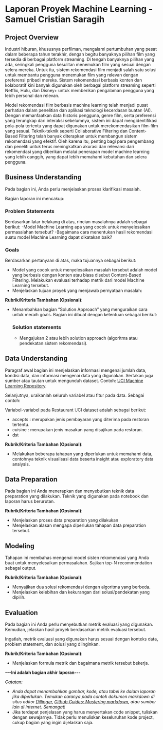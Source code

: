 # Laporan Proyek Machine Learning - Samuel Cristian Saragih

## Project Overview

Industri hiburan, khususnya perfilman, mengalami pertumbuhan yang pesat dalam beberapa tahun terakhir, dengan begitu banyaknya pilihan film yang tersedia di berbagai platform streaming. Di tengah banyaknya pilihan yang ada, seringkali pengguna kesulitan menemukan film yang sesuai dengan selera mereka. Untuk itu, sistem rekomendasi film menjadi salah satu solusi untuk membantu pengguna menemukan film yang relevan dengan preferensi pribadi mereka. Sistem rekomendasi berbasis konten dan kolaboratif kini banyak digunakan oleh berbagai platform streaming seperti Netflix, Hulu, dan Disney+ untuk memberikan pengalaman pengguna yang lebih personal dan relevan.

Model rekomendasi film berbasis machine learning telah menjadi pusat perhatian dalam penelitian dan aplikasi teknologi kecerdasan buatan (AI). Dengan memanfaatkan data historis pengguna, genre film, serta preferensi yang terungkap dari interaksi sebelumnya, sistem ini dapat mengidentifikasi pola-pola tertentu yang dapat digunakan untuk merekomendasikan film-film yang sesuai. Teknik-teknik seperti Collaborative Filtering dan Content-Based Filtering telah banyak diterapkan untuk membangun sistem rekomendasi yang efektif. Oleh karena itu, penting bagi para pengembang dan peneliti untuk terus meningkatkan akurasi dan relevansi dari rekomendasi yang diberikan melalui penerapan model machine learning yang lebih canggih, yang dapat lebih memahami kebutuhan dan selera pengguna.

 

## Business Understanding

Pada bagian ini, Anda perlu menjelaskan proses klarifikasi masalah.

Bagian laporan ini mencakup:

### Problem Statements

Berdasarkan latar belakang di atas, rincian masalahnya adalah sebagai berikut:
-Model Machine Learning apa yang cocok untuk menyelesaikan permasalahan tersebut?
-Bagaimana cara menentukan hasil rekomendasi suatu model Machine Learning dapat dikatakan baik?


### Goals

Berdasarkan  pertanyaan di atas, maka tujuannya sebagai berikut:

- Model yang cocok untuk menyelesaikan masalah tersebut adalah model yang berbasis dengan konten atau biasa disebut Content-Based Filtering. Melakukan evaluasi terhadap metrik dari model Machine Learning tersebut.
- Menjelaskan tujuan proyek yang menjawab pernyataan masalah:


**Rubrik/Kriteria Tambahan (Opsional)**:
- Menambahkan bagian “Solution Approach” yang menguraikan cara untuk meraih goals. Bagian ini dibuat dengan ketentuan sebagai berikut: 

    ### Solution statements
    - Mengajukan 2 atau lebih solution approach (algoritma atau pendekatan sistem rekomendasi).

## Data Understanding
Paragraf awal bagian ini menjelaskan informasi mengenai jumlah data, kondisi data, dan informasi mengenai data yang digunakan. Sertakan juga sumber atau tautan untuk mengunduh dataset. Contoh: [UCI Machine Learning Repository](https://archive.ics.uci.edu/ml/datasets/Restaurant+%26+consumer+data).

Selanjutnya, uraikanlah seluruh variabel atau fitur pada data. Sebagai contoh:  

Variabel-variabel pada Restaurant UCI dataset adalah sebagai berikut:
- accepts : merupakan jenis pembayaran yang diterima pada restoran tertentu.
- cuisine : merupakan jenis masakan yang disajikan pada restoran.
- dst

**Rubrik/Kriteria Tambahan (Opsional)**:
- Melakukan beberapa tahapan yang diperlukan untuk memahami data, contohnya teknik visualisasi data beserta insight atau exploratory data analysis.

## Data Preparation
Pada bagian ini Anda menerapkan dan menyebutkan teknik data preparation yang dilakukan. Teknik yang digunakan pada notebook dan laporan harus berurutan.

**Rubrik/Kriteria Tambahan (Opsional)**: 
- Menjelaskan proses data preparation yang dilakukan
- Menjelaskan alasan mengapa diperlukan tahapan data preparation tersebut.

## Modeling
Tahapan ini membahas mengenai model sisten rekomendasi yang Anda buat untuk menyelesaikan permasalahan. Sajikan top-N recommendation sebagai output.

**Rubrik/Kriteria Tambahan (Opsional)**: 
- Menyajikan dua solusi rekomendasi dengan algoritma yang berbeda.
- Menjelaskan kelebihan dan kekurangan dari solusi/pendekatan yang dipilih.

## Evaluation
Pada bagian ini Anda perlu menyebutkan metrik evaluasi yang digunakan. Kemudian, jelaskan hasil proyek berdasarkan metrik evaluasi tersebut.

Ingatlah, metrik evaluasi yang digunakan harus sesuai dengan konteks data, problem statement, dan solusi yang diinginkan.

**Rubrik/Kriteria Tambahan (Opsional)**: 
- Menjelaskan formula metrik dan bagaimana metrik tersebut bekerja.

**---Ini adalah bagian akhir laporan---**

_Catatan:_
- _Anda dapat menambahkan gambar, kode, atau tabel ke dalam laporan jika diperlukan. Temukan caranya pada contoh dokumen markdown di situs editor [Dillinger](https://dillinger.io/), [Github Guides: Mastering markdown](https://guides.github.com/features/mastering-markdown/), atau sumber lain di internet. Semangat!_
- Jika terdapat penjelasan yang harus menyertakan code snippet, tuliskan dengan sewajarnya. Tidak perlu menuliskan keseluruhan kode project, cukup bagian yang ingin dijelaskan saja.
